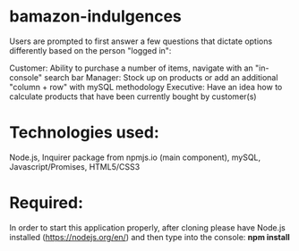 # bamazon-indulgences

Users are prompted to first answer a few questions that dictate options differently based on the person "logged in":

Customer: Ability to purchase a number of items, navigate with an "in-console" search bar
Manager: Stock up on products or add an additional "column + row" with mySQL methodology
Executive: Have an idea how to calculate products that have been currently bought by customer(s)

# Technologies used:
Node.js,
Inquirer package from npmjs.io (main component),
mySQL,
Javascript/Promises,
HTML5/CSS3

# Required:
In order to start this application properly, after cloning please have Node.js installed (https://nodejs.org/en/) and then type into the console: **npm install**
